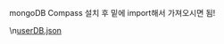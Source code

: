 mongoDB Compass 설치 후 밑에 import해서 가져오시면 됨!

\n[userDB.json](https://github.com/user-attachments/files/19679733/userDB.json)

